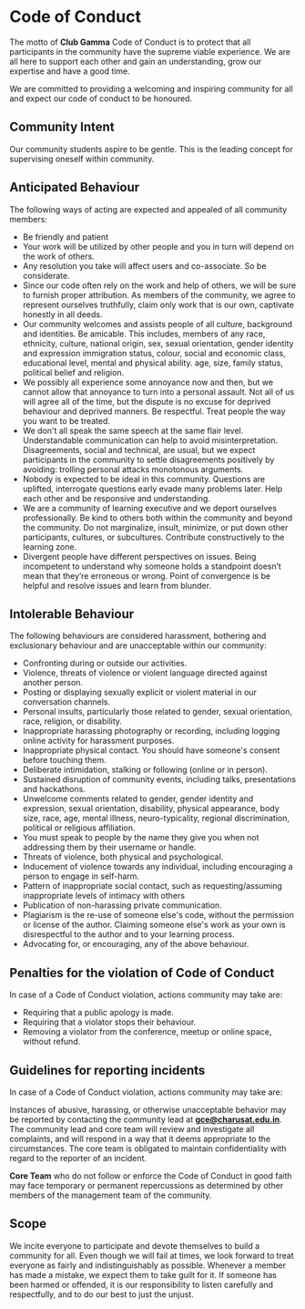 # Code of Conduct
The motto of **Club Gamma** Code of Conduct is to protect that all participants in the community have the supreme viable experience. We are all here to support each other and gain an understanding, grow our expertise and have a good time.

We are committed to providing a welcoming and inspiring community for all and expect our code of conduct to be honoured. 

## Community Intent

Our community students aspire to be gentle. This is the leading concept for supervising oneself within community.

## Anticipated Behaviour
The following ways of acting are expected and appealed of all community members:

- Be friendly and patient
- Your work will be utilized by other people and you in turn will depend on the work of others.
- Any resolution you take will affect users and co-associate. So be considerate.
- Since our code often rely on the work and help of others, we will be sure to furnish proper attribution. As members of the community, we agree to represent ourselves truthfully, claim only work that is our own, captivate honestly in all deeds.
- Our community welcomes and assists people of all culture, background and identities. Be amicable. This includes, members of any race, ethnicity, culture, national origin, sex, sexual orientation, gender identity and expression immigration status, colour, social and economic class, educational level, mental and physical ability. age, size, family status, political belief and religion.
- We possibly all experience some annoyance now and then, but we cannot allow that annoyance to turn into a personal assault. Not all of us will agree all of the time, but the dispute is no excuse for deprived behaviour and deprived manners. Be respectful. Treat people the way you want to be treated.
- We don't all speak the same speech at the same flair level. Understandable communication can help to avoid misinterpretation. Disagreements, social and technical, are usual, but we expect participants in the community to settle disagreements positively by avoiding: trolling personal attacks monotonous arguments.
- Nobody is expected to be ideal in this community. Questions are uplifted, interrogate questions early evade many problems later. Help each other and be responsive and understanding.
- We are a community of learning executive and we deport ourselves professionally. Be kind to others both within the community and beyond the community. Do not marginalize, insult, minimize, or put down other participants, cultures, or subcultures. Contribute constructively to the learning zone.
- Divergent people have different perspectives on issues. Being incompetent to understand why someone holds a standpoint doesn’t mean that they’re erroneous or wrong. Point of convergence is be helpful and resolve issues and learn from blunder.

## Intolerable Behaviour
The following behaviours are considered harassment, bothering and exclusionary behaviour and are unacceptable within our community:

- Confronting during or outside our activities.
- Violence, threats of violence or violent language directed against another person.
- Posting or displaying sexually explicit or violent material in our conversation channels.
- Personal insults, particularly those related to gender, sexual orientation, race, religion, or disability.
- Inappropriate harassing photography or recording, including logging online activity for harassment purposes.
- Inappropriate physical contact. You should have someone's consent before touching them.
- Deliberate intimidation, stalking or following (online or in person).
- Sustained disruption of community events, including talks, presentations and hackathons.
- Unwelcome comments related to gender, gender identity and expression, sexual orientation, disability, physical appearance, body size, race, age, mental illness, neuro-typicality, regional discrimination, political or religious affiliation.
- You must speak to people by the name they give you when not addressing them by their username or handle.
- Threats of violence, both physical and psychological.
- Inducement of violence towards any individual, including encouraging a person to engage in self-harm.
- Pattern of inappropriate social contact, such as requesting/assuming inappropriate levels of intimacy with others
- Publication of non-harassing private communication.
- Plagiarism is the re-use of someone else's code, without the permission or license of the author. Claiming someone else's work as your own is disrespectful to the author and to your learning process.
- Advocating for, or encouraging, any of the above behaviour.

## Penalties for the violation of Code of Conduct
In case of a Code of Conduct violation, actions community may take are:

- Requiring that a public apology is made.
- Requiring that a violator stops their behaviour.
- Removing a violator from the conference, meetup or online space, without refund.

## Guidelines for reporting incidents
In case of a Code of Conduct violation, actions community may take are:

Instances of abusive, harassing, or otherwise unacceptable behavior may be reported by contacting the community lead at **gce@charusat.edu.in**. The community lead and core team will review and investigate all complaints, and will respond in a way that it deems appropriate to the circumstances. The core team is obligated to maintain confidentiality with regard to the reporter of an incident.

**Core Team** who do not follow or enforce the Code of Conduct in good faith may face temporary or permanent repercussions as determined by other members of the management team of the community.

## Scope
We incite everyone to participate and devote themselves to build a community for all. Even though we will fail at times, we look forward to treat everyone as fairly and indistinguishably as possible. Whenever a member has made a mistake, we expect them to take guilt for it. If someone has been harmed or offended, it is our responsibility to listen carefully and respectfully, and to do our best to just the unjust.